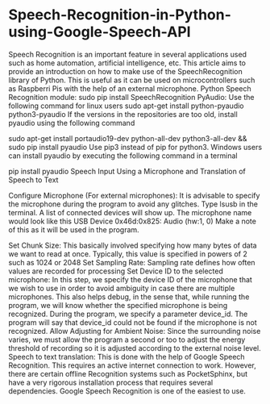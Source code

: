 # Speech-Recognition-in-Python-using-Google-Speech-API
Speech Recognition is an important feature in several applications used such as home automation, artificial intelligence, etc. This article aims to provide an introduction on how to make use of the SpeechRecognition library of Python. This is useful as it can be used on microcontrollers such as Raspberri Pis with the help of an external microphone.
Python Speech Recognition module:
 sudo pip install SpeechRecognition 
PyAudio: Use the following command for linux users
sudo apt-get install python-pyaudio python3-pyaudio
If the versions in the repositories are too old, install pyaudio using the following command

sudo apt-get install portaudio19-dev python-all-dev python3-all-dev && 
sudo pip install pyaudio
Use pip3 instead of pip for python3.
Windows users can install pyaudio by executing the following command in a terminal

pip install pyaudio
Speech Input Using a Microphone and Translation of Speech to Text

Configure Microphone (For external microphones): It is advisable to specify the microphone during the program to avoid any glitches.
Type lsusb in the terminal. A list of connected devices will show up. The microphone name would look like this
USB Device 0x46d:0x825: Audio (hw:1, 0)
Make a note of this as it will be used in the program.

Set Chunk Size: This basically involved specifying how many bytes of data we want to read at once. Typically, this value is specified in powers of 2 such as 1024 or 2048
Set Sampling Rate: Sampling rate defines how often values are recorded for processing
Set Device ID to the selected microphone: In this step, we specify the device ID of the microphone that we wish to use in order to avoid ambiguity in case there are multiple microphones. This also helps debug, in the sense that, while running the program, we will know whether the specified microphone is being recognized. During the program, we specify a parameter device_id. The program will say that device_id could not be found if the microphone is not recognized.
Allow Adjusting for Ambient Noise: Since the surrounding noise varies, we must allow the program a second or too to adjust the energy threshold of recording so it is adjusted according to the external noise level.
Speech to text translation: This is done with the help of Google Speech Recognition. This requires an active internet connection to work. However, there are certain offline Recognition systems such as PocketSphinx, but have a very rigorous installation process that requires several dependencies. Google Speech Recognition is one of the easiest to use.
